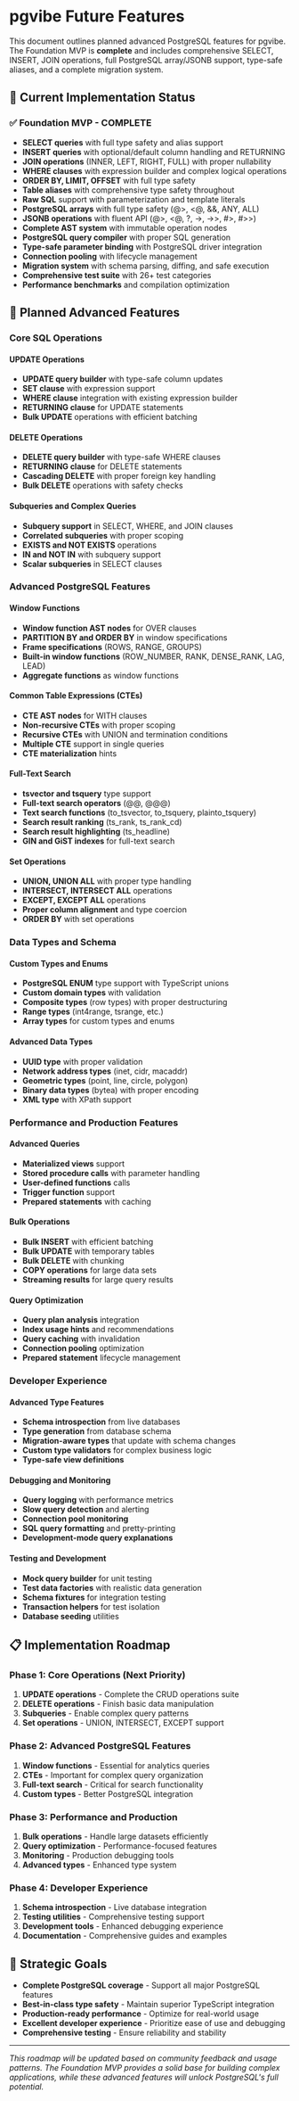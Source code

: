 # pgvibe Future Features

This document outlines planned advanced PostgreSQL features for pgvibe. The Foundation MVP is **complete** and includes comprehensive SELECT, INSERT, JOIN operations, full PostgreSQL array/JSONB support, type-safe aliases, and a complete migration system.

## 🎯 Current Implementation Status

### ✅ Foundation MVP - COMPLETE

- **SELECT queries** with full type safety and alias support
- **INSERT queries** with optional/default column handling and RETURNING
- **JOIN operations** (INNER, LEFT, RIGHT, FULL) with proper nullability
- **WHERE clauses** with expression builder and complex logical operations
- **ORDER BY, LIMIT, OFFSET** with full type safety
- **Table aliases** with comprehensive type safety throughout
- **Raw SQL** support with parameterization and template literals
- **PostgreSQL arrays** with full type safety (@>, <@, &&, ANY, ALL)
- **JSONB operations** with fluent API (@>, <@, ?, ->, ->>, #>, #>>)
- **Complete AST system** with immutable operation nodes
- **PostgreSQL query compiler** with proper SQL generation
- **Type-safe parameter binding** with PostgreSQL driver integration
- **Connection pooling** with lifecycle management
- **Migration system** with schema parsing, diffing, and safe execution
- **Comprehensive test suite** with 26+ test categories
- **Performance benchmarks** and compilation optimization

## 🚀 Planned Advanced Features

### Core SQL Operations

#### UPDATE Operations

- **UPDATE query builder** with type-safe column updates
- **SET clause** with expression support
- **WHERE clause** integration with existing expression builder
- **RETURNING clause** for UPDATE statements
- **Bulk UPDATE** operations with efficient batching

#### DELETE Operations

- **DELETE query builder** with type-safe WHERE clauses
- **RETURNING clause** for DELETE statements
- **Cascading DELETE** with proper foreign key handling
- **Bulk DELETE** operations with safety checks

#### Subqueries and Complex Queries

- **Subquery support** in SELECT, WHERE, and JOIN clauses
- **Correlated subqueries** with proper scoping
- **EXISTS and NOT EXISTS** operations
- **IN and NOT IN** with subquery support
- **Scalar subqueries** in SELECT clauses

### Advanced PostgreSQL Features

#### Window Functions

- **Window function AST nodes** for OVER clauses
- **PARTITION BY and ORDER BY** in window specifications
- **Frame specifications** (ROWS, RANGE, GROUPS)
- **Built-in window functions** (ROW_NUMBER, RANK, DENSE_RANK, LAG, LEAD)
- **Aggregate functions** as window functions

#### Common Table Expressions (CTEs)

- **CTE AST nodes** for WITH clauses
- **Non-recursive CTEs** with proper scoping
- **Recursive CTEs** with UNION and termination conditions
- **Multiple CTE** support in single queries
- **CTE materialization** hints

#### Full-Text Search

- **tsvector and tsquery** type support
- **Full-text search operators** (@@, @@@)
- **Text search functions** (to_tsvector, to_tsquery, plainto_tsquery)
- **Search result ranking** (ts_rank, ts_rank_cd)
- **Search result highlighting** (ts_headline)
- **GIN and GiST indexes** for full-text search

#### Set Operations

- **UNION, UNION ALL** with proper type handling
- **INTERSECT, INTERSECT ALL** operations
- **EXCEPT, EXCEPT ALL** operations
- **Proper column alignment** and type coercion
- **ORDER BY** with set operations

### Data Types and Schema

#### Custom Types and Enums

- **PostgreSQL ENUM** type support with TypeScript unions
- **Custom domain types** with validation
- **Composite types** (row types) with proper destructuring
- **Range types** (int4range, tsrange, etc.)
- **Array types** for custom types and enums

#### Advanced Data Types

- **UUID type** with proper validation
- **Network address types** (inet, cidr, macaddr)
- **Geometric types** (point, line, circle, polygon)
- **Binary data types** (bytea) with proper encoding
- **XML type** with XPath support

### Performance and Production Features

#### Advanced Queries

- **Materialized views** support
- **Stored procedure calls** with parameter handling
- **User-defined functions** calls
- **Trigger function** support
- **Prepared statements** with caching

#### Bulk Operations

- **Bulk INSERT** with efficient batching
- **Bulk UPDATE** with temporary tables
- **Bulk DELETE** with chunking
- **COPY operations** for large data sets
- **Streaming results** for large query results

#### Query Optimization

- **Query plan analysis** integration
- **Index usage hints** and recommendations
- **Query caching** with invalidation
- **Connection pooling** optimization
- **Prepared statement** lifecycle management

### Developer Experience

#### Advanced Type Features

- **Schema introspection** from live databases
- **Type generation** from database schema
- **Migration-aware types** that update with schema changes
- **Custom type validators** for complex business logic
- **Type-safe view definitions**

#### Debugging and Monitoring

- **Query logging** with performance metrics
- **Slow query detection** and alerting
- **Connection pool monitoring**
- **SQL query formatting** and pretty-printing
- **Development-mode query explanations**

#### Testing and Development

- **Mock query builder** for unit testing
- **Test data factories** with realistic data generation
- **Schema fixtures** for integration testing
- **Transaction helpers** for test isolation
- **Database seeding** utilities

## 📋 Implementation Roadmap

### Phase 1: Core Operations (Next Priority)

1. **UPDATE operations** - Complete the CRUD operations suite
2. **DELETE operations** - Finish basic data manipulation
3. **Subqueries** - Enable complex query patterns
4. **Set operations** - UNION, INTERSECT, EXCEPT support

### Phase 2: Advanced PostgreSQL Features

1. **Window functions** - Essential for analytics queries
2. **CTEs** - Important for complex query organization
3. **Full-text search** - Critical for search functionality
4. **Custom types** - Better PostgreSQL integration

### Phase 3: Performance and Production

1. **Bulk operations** - Handle large datasets efficiently
2. **Query optimization** - Performance-focused features
3. **Monitoring** - Production debugging tools
4. **Advanced types** - Enhanced type system

### Phase 4: Developer Experience

1. **Schema introspection** - Live database integration
2. **Testing utilities** - Comprehensive testing support
3. **Development tools** - Enhanced debugging experience
4. **Documentation** - Comprehensive guides and examples

## 🎯 Strategic Goals

- **Complete PostgreSQL coverage** - Support all major PostgreSQL features
- **Best-in-class type safety** - Maintain superior TypeScript integration
- **Production-ready performance** - Optimize for real-world usage
- **Excellent developer experience** - Prioritize ease of use and debugging
- **Comprehensive testing** - Ensure reliability and stability

---

_This roadmap will be updated based on community feedback and usage patterns. The Foundation MVP provides a solid base for building complex applications, while these advanced features will unlock PostgreSQL's full potential._
